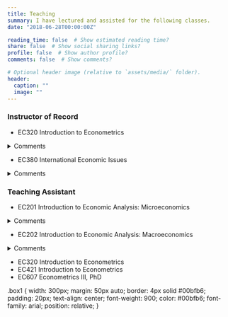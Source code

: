 ```yaml
---
title: Teaching
summary: I have lectured and assisted for the following classes.
date: "2018-06-28T00:00:00Z"

reading_time: false  # Show estimated reading time?
share: false  # Show social sharing links?
profile: false  # Show author profile?
comments: false  # Show comments?

# Optional header image (relative to `assets/media/` folder).
header:
  caption: ""
  image: ""
---
```


### Instructor of Record<br>

* EC320 Introduction to Econometrics
<details>
           <summary>Comments</summary>
           <p></br>12/41 responses across two surveys. End of term comments included:
           
*"Professor was extremely helpful and communicative throughout the entire term. Cared about students"*<br>
*"This is by far the best class I've ever had. Please go into academe ... we need professors like you."*<br>
*"Though I have criticisms of the course, I want to also acknowledge Philip's readiness to adapt to feedback from students. Following the midterm course evaluation, he made changes which positively impacted the class based on student suggestions. His willingness to listen to students and hear our concerns was beneficial, and I feel that it was a strength of his (along with individual support in course material)."*<br>
*"The instructor is always more than willing to help with a problem no matter the question or time. That is incredibly important to my learning in this course."*<br>
*"Instructor very helpful, always willing to communicate and help."*<br>
*"It would be nice if course material better prepared us for problem sets/quizzes."*<br>
*"The lectures could move quite a bit faster and cover more material."*<br>
*"Lectures are taught too fast to write notes. Instructions for assignments are hard to interpret. Communication needs to be better with the lab assistant on teaching R."*<br>
*"I have experienced a lot of accessibility problems in terms of technology with the course."*<br>
*"I've never had an instructor before who coupled so well being incredibly kind and accessible and supportive with also challenging me to constantly keep working to improve--whether it's a better data cleaning strategy or piece of code or conceptual understanding (even if Mas-Colell is still beyond me). I learned more in this class than any other class that I've taken, all due to a combination of immense patience and high standards, which combined to both demand and facilitate high-quality work."*<br></p>
         </details>
* EC380 International Economic Issues
<details>
           <summary>Comments</summary>
           <p></br>Forthcoming. End of term comments included:</p>
         </details>
         
### Teaching Assistant<br>

* EC201 Introduction to Economic Analysis: Microeconomics
<details>
           <summary>Comments</summary>
           <p></br>16/77 responses across two surveys. End of term comments included:
           
*"The GEs were awesome they really helped with my learning."*<br>
*"Philip is a great guy and very willing to work with you if you ask."*<br>
*"the GE would answer our questions very clearly"*<br>
*"The GE clarified a lot of material that was covered in the lecture, and it was very helpful."*<br>
*"It was helpful to clarify various topics with the GE about the lecture, making a stronger learning experience."*<br></p>
         </details>
* EC202 Introduction to Economic Analysis: Macroeconomics
<details>
           <summary>Comments</summary>
           <p></br>31/153 responses across two surveys. End of term comments included:

*"Philip is the biggest reason I am changing to an economics major. He has been insightful and very kind."*<br>
*"I like how they check if we are doing okay during each activity on the discussion sheets and tries to explain some concepts better if there is difficulty."*<br>
*"Philip is very good at giving feedback and promoting learning through conversation."*<br>
*"You're doing a great job, I love being in your class"*<br>
*"This GE was very good at explaining tougher concepts, I always left class feeling confident."*<br>
*"Philip described and explained all components for the class very well and was very helpful"*<br>
*"Philip explained concepts really well and always walked around to ask if we needed help or had any questions throughout the discussion."*<br>
*"The instructor is patient and answers every question I ask.*<br>
*"He's perfect."*<br>
*"This discussion section was very well structured, and everything else listed above, from my view didn’t need any improvement"*</p>
         </details>
* EC320 Introduction to Econometrics
* EC421 Introduction to Econometrics
* EC607 Econometrics III, PhD

.box1 {
  width: 300px;
  margin: 50px auto;
  border: 4px solid #00bfb6;
  padding: 20px;
  text-align: center;
  font-weight: 900;
  color: #00bfb6;
  font-family: arial;
  position: relative;
}
